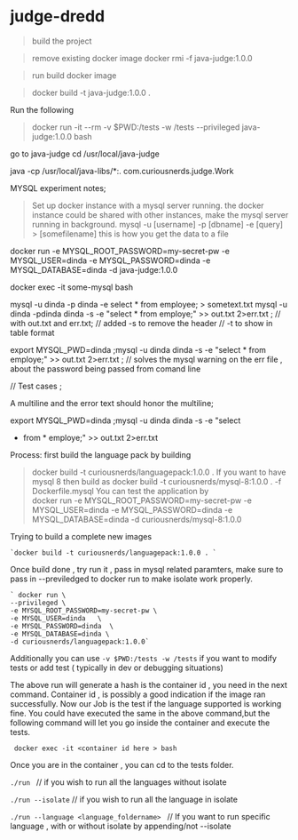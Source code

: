# judge-dredd
> build the project

> remove existing docker image
 docker rmi -f java-judge:1.0.0

> run build docker image

> docker build -t java-judge:1.0.0 .

Run the following

> docker run -it --rm -v $PWD:/tests -w /tests --privileged java-judge:1.0.0 bash

go to java-judge
cd /usr/local/java-judge

java -cp /usr/local/java-libs/*:. com.curiousnerds.judge.Work


MYSQL experiment notes; 

> Set up docker instance with a mysql server running. 
> the docker instance could be shared with other instances, make the mysql server running in background. 
> mysql -u [username] -p [dbname] -e [query] > [somefilename] this is how you get the data to a file 

 docker run -e MYSQL_ROOT_PASSWORD=my-secret-pw -e MYSQL_USER=dinda  -e MYSQL_PASSWORD=dinda  -e MYSQL_DATABASE=dinda -d java-judge:1.0.0

 docker exec -it some-mysql bash

 mysql -u dinda -p dinda -e select * from employee;  > sometext.txt
mysql -u dinda -pdinda dinda -s -e "select * from employe;" >> out.txt  2>err.txt ; // with out.txt and err.txt; // added -s to remove the header  // -t to show in table format 

export MYSQL_PWD=dinda ;mysql -u dinda  dinda -s -e "select * from employe;" >> out.txt  2>err.txt ; // solves the mysql warning on the err file , about the password being passed from comand line 


// Test cases ; 

A multiline and the error text should honor the multiline;

export MYSQL_PWD=dinda ;mysql -u dinda  dinda -s -e "select 
* from *
employe;" >> out.txt  2>err.txt  




Process: 
 first build the language pack by building 
>  docker build -t curiousnerds/languagepack:1.0.0 . 
If you want to have mysql 8 then build as 
>  docker build -t curiousnerds/mysql-8:1.0.0 . -f Dockerfile.mysql
    You can test the application by  
>       docker run -e MYSQL_ROOT_PASSWORD=my-secret-pw -e MYSQL_USER=dinda  -e MYSQL_PASSWORD=dinda  -e MYSQL_DATABASE=dinda -d curiousnerds/mysql-8:1.0.0



Trying to build a complete new images 

    `docker build -t curiousnerds/languagepack:1.0.0 . `
    
Once build done , try run it , pass in mysql related paramters, make sure to pass in --previledged to docker run to make isolate work properly.
    
    ` docker run \
    --privileged \
    -e MYSQL_ROOT_PASSWORD=my-secret-pw \
    -e MYSQL_USER=dinda   \
    -e MYSQL_PASSWORD=dinda  \
    -e MYSQL_DATABASE=dinda \
    -d curiousnerds/languagepack:1.0.0`

Additionally you can use `-v $PWD:/tests -w /tests` if you want to modify tests or add test ( typically in dev or debugging situations)
    
    
The above run will generate a hash is the container id , you need in the next command. Container id , is possibly
a good indication if the image ran successfully. Now our Job is the test if the language supported is working fine. You could have executed the same
in the above command,but the following command will let you go inside the container and execute the tests.
    
` docker exec -it <container id here > bash`

Once you are in the container , you can cd to the tests folder.

`./run ` // if you wish to run all the languages without isolate

`./run --isolate`  // if you wish to run all the language in isolate 

`./run --language <language_foldername> ` // If you want to run specific language , with or without isolate by appending/not  --isolate